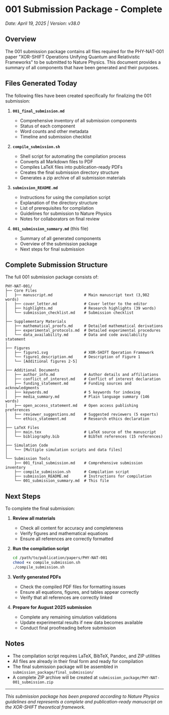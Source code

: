 # 001 Submission Package - Complete

*Date: April 19, 2025 | Version: v38.0*

## Overview

The 001 submission package contains all files required for the PHY-NAT-001 paper "XOR-SHIFT Operations Unifying Quantum and Relativistic Frameworks" to be submitted to Nature Physics. This document provides a summary of all components that have been generated and their purposes.

## Files Generated Today

The following files have been created specifically for finalizing the 001 submission:

1. **`001_final_submission.md`**
   - Comprehensive inventory of all submission components
   - Status of each component
   - Word counts and other metadata
   - Timeline and submission checklist

2. **`compile_submission.sh`**
   - Shell script for automating the compilation process
   - Converts all Markdown files to PDF
   - Compiles LaTeX files into publication-ready PDFs
   - Creates the final submission directory structure
   - Generates a zip archive of all submission materials

3. **`submission_README.md`**
   - Instructions for using the compilation script
   - Explanation of the directory structure
   - List of prerequisites for compilation
   - Guidelines for submission to Nature Physics
   - Notes for collaborators on final review

4. **`001_submission_summary.md`** (this file)
   - Summary of all generated components
   - Overview of the submission package
   - Next steps for final submission

## Complete Submission Structure

The full 001 submission package consists of:

```
PHY-NAT-001/
├── Core Files
│   ├── manuscript.md              # Main manuscript text (3,982 words)
│   ├── cover_letter.md            # Cover letter to the editor
│   ├── highlights.md              # Research highlights (39 words)
│   └── submission_checklist.md    # Submission checklist
│
├── Supplementary Materials
│   ├── mathematical_proofs.md     # Detailed mathematical derivations
│   ├── experimental_protocols.md  # Detailed experimental procedures
│   └── data_availability.md       # Data and code availability statement
│
├── Figures
│   ├── figure1.svg                # XOR-SHIFT Operation Framework
│   └── figure1_description.md     # Description of Figure 1
│   └── [Additional figures 2-5]
│
├── Additional Documents
│   ├── author_info.md             # Author details and affiliations
│   ├── conflict_of_interest.md    # Conflict of interest declaration
│   ├── funding_statement.md       # Funding sources and acknowledgments
│   ├── keywords.md                # 5 keywords for indexing
│   ├── media_summary.md           # Plain language summary (146 words)
│   ├── open_access_statement.md   # Open access publishing preferences
│   ├── reviewer_suggestions.md    # Suggested reviewers (5 experts)
│   └── ethics_statement.md        # Research ethics declaration
│
├── LaTeX Files
│   ├── main.tex                   # LaTeX source of the manuscript
│   └── bibliography.bib           # BibTeX references (15 references)
│
├── Simulation Code
│   └── [Multiple simulation scripts and data files]
│
└── Submission Tools
    ├── 001_final_submission.md    # Comprehensive submission inventory
    ├── compile_submission.sh      # Compilation script
    ├── submission_README.md       # Instructions for compilation
    └── 001_submission_summary.md  # This file
```

## Next Steps

To complete the final submission:

1. **Review all materials**
   - Check all content for accuracy and completeness
   - Verify figures and mathematical equations
   - Ensure all references are correctly formatted

2. **Run the compilation script**
   ```bash
   cd /path/to/publication/papers/PHY-NAT-001
   chmod +x compile_submission.sh
   ./compile_submission.sh
   ```

3. **Verify generated PDFs**
   - Check the compiled PDF files for formatting issues
   - Ensure all equations, figures, and tables appear correctly
   - Verify that all references are correctly linked

4. **Prepare for August 2025 submission**
   - Complete any remaining simulation validations
   - Update experimental results if new data becomes available
   - Conduct final proofreading before submission

## Notes

- The compilation script requires LaTeX, BibTeX, Pandoc, and ZIP utilities
- All files are already in their final form and ready for compilation
- The final submission package will be assembled in `submission_package/final_submission/`
- A complete ZIP archive will be created at `submission_package/PHY-NAT-001_submission.zip`

---

*This submission package has been prepared according to Nature Physics guidelines and represents a complete and publication-ready manuscript on the XOR-SHIFT theoretical framework.* 